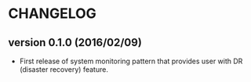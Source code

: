 CHANGELOG
=========

## version 0.1.0 (2016/02/09)

  - First release of system monitoring pattern that provides user with DR (disaster recovery) feature.
